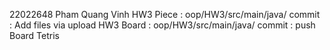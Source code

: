 22022648
Pham Quang Vinh 
HW3 Piece : oop/HW3/src/main/java/
commit : Add files via upload
HW3 Board : oop/HW3/src/main/java/
commit : push Board Tetris
